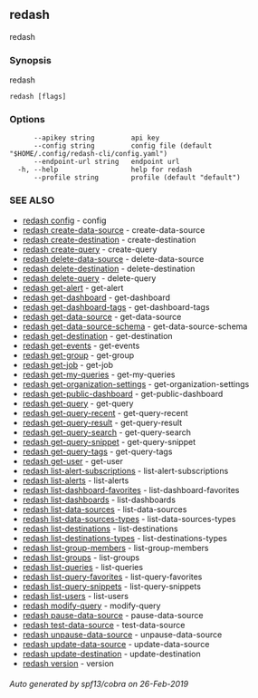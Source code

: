 ## redash

redash

### Synopsis

redash

```
redash [flags]
```

### Options

```
      --apikey string         api key
      --config string         config file (default "$HOME/.config/redash-cli/config.yaml")
      --endpoint-url string   endpoint url
  -h, --help                  help for redash
      --profile string        profile (default "default")
```

### SEE ALSO

* [redash config](redash_config.md)	 - config
* [redash create-data-source](redash_create-data-source.md)	 - create-data-source
* [redash create-destination](redash_create-destination.md)	 - create-destination
* [redash create-query](redash_create-query.md)	 - create-query
* [redash delete-data-source](redash_delete-data-source.md)	 - delete-data-source
* [redash delete-destination](redash_delete-destination.md)	 - delete-destination
* [redash delete-query](redash_delete-query.md)	 - delete-query
* [redash get-alert](redash_get-alert.md)	 - get-alert
* [redash get-dashboard](redash_get-dashboard.md)	 - get-dashboard
* [redash get-dashboard-tags](redash_get-dashboard-tags.md)	 - get-dashboard-tags
* [redash get-data-source](redash_get-data-source.md)	 - get-data-source
* [redash get-data-source-schema](redash_get-data-source-schema.md)	 - get-data-source-schema
* [redash get-destination](redash_get-destination.md)	 - get-destination
* [redash get-events](redash_get-events.md)	 - get-events
* [redash get-group](redash_get-group.md)	 - get-group
* [redash get-job](redash_get-job.md)	 - get-job
* [redash get-my-queries](redash_get-my-queries.md)	 - get-my-queries
* [redash get-organization-settings](redash_get-organization-settings.md)	 - get-organization-settings
* [redash get-public-dashboard](redash_get-public-dashboard.md)	 - get-public-dashboard
* [redash get-query](redash_get-query.md)	 - get-query
* [redash get-query-recent](redash_get-query-recent.md)	 - get-query-recent
* [redash get-query-result](redash_get-query-result.md)	 - get-query-result
* [redash get-query-search](redash_get-query-search.md)	 - get-query-search
* [redash get-query-snippet](redash_get-query-snippet.md)	 - get-query-snippet
* [redash get-query-tags](redash_get-query-tags.md)	 - get-query-tags
* [redash get-user](redash_get-user.md)	 - get-user
* [redash list-alert-subscriptions](redash_list-alert-subscriptions.md)	 - list-alert-subscriptions
* [redash list-alerts](redash_list-alerts.md)	 - list-alerts
* [redash list-dashboard-favorites](redash_list-dashboard-favorites.md)	 - list-dashboard-favorites
* [redash list-dashboards](redash_list-dashboards.md)	 - list-dashboards
* [redash list-data-sources](redash_list-data-sources.md)	 - list-data-sources
* [redash list-data-sources-types](redash_list-data-sources-types.md)	 - list-data-sources-types
* [redash list-destinations](redash_list-destinations.md)	 - list-destinations
* [redash list-destinations-types](redash_list-destinations-types.md)	 - list-destinations-types
* [redash list-group-members](redash_list-group-members.md)	 - list-group-members
* [redash list-groups](redash_list-groups.md)	 - list-groups
* [redash list-queries](redash_list-queries.md)	 - list-queries
* [redash list-query-favorites](redash_list-query-favorites.md)	 - list-query-favorites
* [redash list-query-snippets](redash_list-query-snippets.md)	 - list-query-snippets
* [redash list-users](redash_list-users.md)	 - list-users
* [redash modify-query](redash_modify-query.md)	 - modify-query
* [redash pause-data-source](redash_pause-data-source.md)	 - pause-data-source
* [redash test-data-source](redash_test-data-source.md)	 - test-data-source
* [redash unpause-data-source](redash_unpause-data-source.md)	 - unpause-data-source
* [redash update-data-source](redash_update-data-source.md)	 - update-data-source
* [redash update-destination](redash_update-destination.md)	 - update-destination
* [redash version](redash_version.md)	 - version

###### Auto generated by spf13/cobra on 26-Feb-2019
